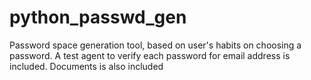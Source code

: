# python_passwd_gen
Password space generation tool, based on user's habits on choosing a password.
A test agent to verify each password for email address is included.
Documents is also included
